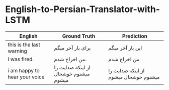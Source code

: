 # English-to-Persian-Translator-with-LSTM


| English  | Ground Truth | Prediction   |
| ------------- | ------------- |--------|
| this is the last warning  | برای بار آخر میگم |       این بار آخر میگم   |
| I was fired.  | من اخراج شدم.  |    من اخراج شدم    |
|   i am happy to hear your voice          |           از اینکه صدایت را میشنوم خوشحال میشوم    |   از اینکه صدایت را میشنوم خوشحال میشوم |
